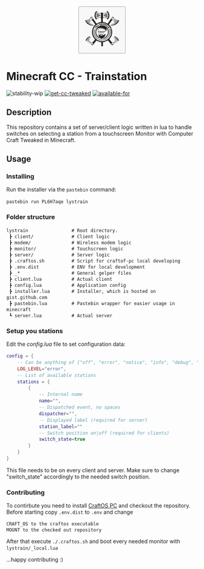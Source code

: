 <p align="center">
    <img src="logo.svg" width="25%">
</p>

# Minecraft CC - Trainstation
![stability-wip](https://img.shields.io/badge/stability-work_in_progress-lightgrey.svg)
[![get-cc-tweaked](http://cf.way2muchnoise.eu/title/282001_Get_Today!.svg)](https://minecraft.curseforge.com/projects/282001)
[![available-for](http://cf.way2muchnoise.eu/versions/282001_latest.svg)](https://www.minecraft.net/)

## Description

This repository contains a set of server/client logic written in lua to handle switches on selecting a station from a touchscreen Monitor with Computer Craft Tweaked in Minecraft.

## Usage

### Installing

Run the installer via the `pastebin` command:
    
`pastebin run PL6H7aqe lystrain` 

### Folder structure
```
lystrain                # Root directory.
 ┣ client/              # Client logic
 ┣ modem/               # Wireless modem logic
 ┣ monitor/             # Touchscreen logic
 ┣ server/              # Server logic
 ┣ .craftos.sh          # Script for craftof-pc local developing
 ┣ .env.dist            # ENV for local development
 ┣ _*                   # General gelper files
 ┣ client.lua           # Actual client
 ┣ config.lua           # Application config
 ┣ installer.lua        # Installer, which is hosted on gist.github.com
 ┣ pastebin.lua         # Pastebin wrapper for easier usage in minecraft
 ┗ server.lua           # Actual server
```

### Setup you stations

Edit the *config.lua* file to set configuration data:

```lua
config = {
    -- Can be anything of ["off", "error", "notice", "info", "debug", "all"]
    LOG_LEVEL="error",
    -- List of available stations
    stations = {
        {
            -- Internal name
            name="",
            -- Dispatched event, no spaces
            dispatcher="",
            -- Displayed label (required for server)
            station_label=""
            -- Switch position on|off (required for clients)
            switch_state=true
        }
    }
}
```

This file needs to be on every client and server. Make sure to change "switch_state" accordingly to the needed switch position.

### Contributing

To contirbute you need to install [CraftOS PC](https://www.craftos-pc.cc/) and checkout the repository.
Before starting copy `.env.dist` to `.env` and change 

    CRAFT_OS to the craftos executable
    MOUNT to the checked out repository

After that execute `./.craftos.sh` and boot every needed monitor with `lystrain/_local.lua`

...happy contributing :)